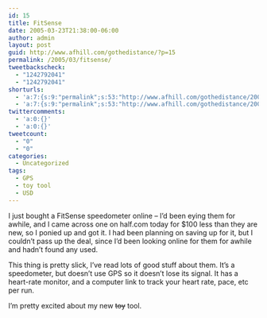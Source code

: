 ```yaml
---
id: 15
title: FitSense
date: 2005-03-23T21:38:00-06:00
author: admin
layout: post
guid: http://www.afhill.com/gothedistance/?p=15
permalink: /2005/03/fitsense/
tweetbackscheck:
  - "1242792041"
  - "1242792041"
shorturls:
  - 'a:7:{s:9:"permalink";s:53:"http://www.afhill.com/gothedistance/2005/03/fitsense/";s:7:"tinyurl";s:25:"http://tinyurl.com/owp8q5";s:4:"isgd";s:17:"http://is.gd/Byuh";s:5:"bitly";s:19:"http://bit.ly/y7FSV";s:5:"snipr";s:22:"http://snipr.com/ie3bs";s:5:"snurl";s:22:"http://snurl.com/ie3bs";s:7:"snipurl";s:24:"http://snipurl.com/ie3bs";}'
  - 'a:7:{s:9:"permalink";s:53:"http://www.afhill.com/gothedistance/2005/03/fitsense/";s:7:"tinyurl";s:25:"http://tinyurl.com/owp8q5";s:4:"isgd";s:17:"http://is.gd/Byuh";s:5:"bitly";s:19:"http://bit.ly/y7FSV";s:5:"snipr";s:22:"http://snipr.com/ie3bs";s:5:"snurl";s:22:"http://snurl.com/ie3bs";s:7:"snipurl";s:24:"http://snipurl.com/ie3bs";}'
twittercomments:
  - 'a:0:{}'
  - 'a:0:{}'
tweetcount:
  - "0"
  - "0"
categories:
  - Uncategorized
tags:
  - GPS
  - toy tool
  - USD
---
```

I just bought a FitSense speedometer online &#8211; I&#8217;d been eying them for awhile, and I came across one on half.com today for $100 less than they are new, so I ponied up and got it. I had been planning on saving up for it, but I couldn&#8217;t pass up the deal, since I&#8217;d been looking online for them for awhile and hadn&#8217;t found any used.

This thing is pretty slick, I&#8217;ve read lots of good stuff about them. It&#8217;s a speedometer, but doesn&#8217;t use GPS so it doesn&#8217;t lose its signal. It has a heart-rate monitor, and a computer link to track your heart rate, pace, etc per run. 

I&#8217;m pretty excited about my new <strike>toy</strike> tool.